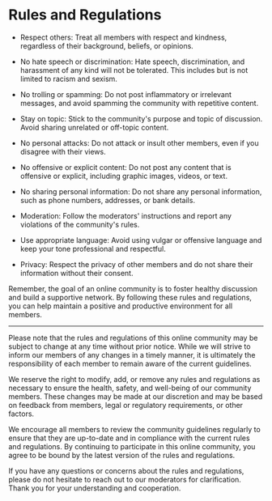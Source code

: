 # Rules and Regulations

- Respect others: Treat all members with respect and kindness, regardless of their background, beliefs, or opinions.

- No hate speech or discrimination: Hate speech, discrimination, and harassment of any kind will not be tolerated. This includes but is not limited to racism and sexism.

- No trolling or spamming: Do not post inflammatory or irrelevant messages, and avoid spamming the community with repetitive content.

- Stay on topic: Stick to the community's purpose and topic of discussion. Avoid sharing unrelated or off-topic content.

- No personal attacks: Do not attack or insult other members, even if you disagree with their views.

- No offensive or explicit content: Do not post any content that is offensive or explicit, including graphic images, videos, or text.

- No sharing personal information: Do not share any personal information, such as phone numbers, addresses, or bank details.

- Moderation: Follow the moderators' instructions and report any violations of the community's rules.

- Use appropriate language: Avoid using vulgar or offensive language and keep your tone professional and respectful.

- Privacy: Respect the privacy of other members and do not share their information without their consent.

Remember, the goal of an online community is to foster healthy discussion and build a supportive network. By following these rules and regulations, you can help maintain a positive and productive environment for all members.

-------------------------
Please note that the rules and regulations of this online community may be subject to change at any time without prior notice. While we will strive to inform our members of any changes in a timely manner, it is ultimately the responsibility of each member to remain aware of the current guidelines.

We reserve the right to modify, add, or remove any rules and regulations as necessary to ensure the health, safety, and well-being of our community members. These changes may be made at our discretion and may be based on feedback from members, legal or regulatory requirements, or other factors.

We encourage all members to review the community guidelines regularly to ensure that they are up-to-date and in compliance with the current rules and regulations. By continuing to participate in this online community, you agree to be bound by the latest version of the rules and regulations.

If you have any questions or concerns about the rules and regulations, please do not hesitate to reach out to our moderators for clarification. Thank you for your understanding and cooperation.
